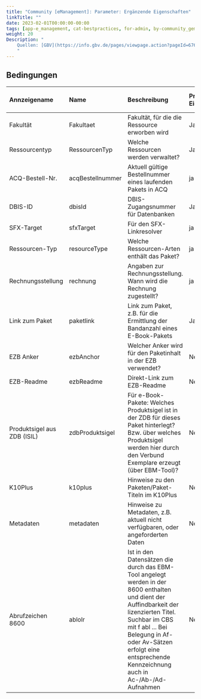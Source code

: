 ```yaml
---
title: "Community [eManagement]: Parameter: Ergänzende Eigenschaften"
linkTitle: ""
date: 2023-02-01T00:00:00-00:00
tags: [app-e_management, cat-bestpractices, for-admin, by-community_gemeinsam, by-tubhh, by-vzg]
weight: 20
Description: "
    Quellen: [GBV](https://info.gbv.de/pages/viewpage.action?pageId=676167734)
    "
---
```


## Bedingungen
|Annzeigename|Name|Beschreibung|Primäre Eigenschaft|Reihenfolge |Standardmäßige Sichtbarkeit |Typ|Auswahlliste|Name der ergänzenden Einrichtung|Verwendet von|
|:----|:----|:----|:----|:----|:----|:----|:----|:----|:----|
|Fakultät|Fakultaet|Fakultät, für die die Ressource erworben wird|Ja| |Intern|Auswahlliste|Fakultäten|VZG| |
|Ressourcentyp|RessourcenTyp|Welche Ressourcen werden verwaltet?|Ja| |Intern|Auswahlliste|Ressource.Typ|VZG| |
|ACQ-Bestell-Nr. |acqBestellnummer|Aktuell gültige Bestellnummer eines laufenden Pakets in ACQ|ja|1|Intern|Text| |TUBHH|TUBHH|
|DBIS-ID|dbisId|DBIS-Zugangsnummer für Datenbanken|Ja|1|Intern|Text| |TUBHH|TUBHH|
|SFX-Target|sfxTarget|Für den SFX-Linkresolver|ja|1|Intern|Text| |TUBHH|TUBHH|
|Ressourcen-Typ|resourceType|Welche Ressourcen-Arten enthält das Paket?|ja|3|Intern|Auswahlliste|resource.type|TUBHH|TUBHH|
|Rechnungsstellung|rechnung|Angaben zur Rechnungsstellung. Wann wird die Rechnung zugestellt?|ja|4|Intern|Text| |TUBHH|TUBHH|
|Link zum Paket|paketlink|Link zum Paket, z.B. für die Ermittlung der Bandanzahl eines E-Book-Pakets|Ja|5|Intern|Text| |TUBHH|TUBHH|
|EZB Anker|ezbAnchor|Welcher Anker wird für den Paketinhalt in der EZB verwendet?|Nein|0|Intern|Text| |TUBHH|TUBHH|
|EZB-Readme|ezbReadme|Direkt-Link zum EZB-Readme|Nein|0|Intern|Text| |TUBHH|TUBHH|
|Produktsigel aus ZDB (ISIL)|zdbProduktsigel|Für e-Book-Pakete: Welches Produktsigel ist in der ZDB für dieses Paket hinterlegt? Bzw. über welches Produktsigel werden hier durch den Verbund Exemplare erzeugt (über EBM-Tool)?|Nein|0|Intern|Text| |TUBHH|TUBHH|
|K10Plus|k10plus|Hinweise zu den Paketen/Paket-Titeln im K10Plus|Nein|5|Intern|Text| |TUBHH|TUBHH|
|Metadaten|metadaten|Hinweise zu Metadaten, z.B. aktuell nicht verfügbaren, oder angeforderten Daten|Nein|5|Intern|Text| |TUBHH|TUBHH|
|Abrufzeichen 8600|ablolr|Ist in den Datensätzen die durch das EBM-Tool angelegt werden in der 8600 enthalten und dient der Auffindbarkeit der lizenzierten Titel. Suchbar im CBS mit f abl ... Bei Belegung in Af- oder Av-Sätzen erfolgt eine entsprechende Kennzeichnung auch in Ac-/Ab-/Ad-Aufnahmen|Nein|1|Intern|Text| |TUBHH|TUBHH|

